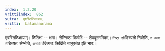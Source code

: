 ```yaml
---
index:  1.2.20
vrittiindex:  862
sutra:  मृषस्तितिक्षायाम्
vritti:  balamanorama 
---
```


मृषस्तितिक्षायाम्। तितिक्षा -- क्षमा। सेण्निष्ठा किन्नेति -- शेषपूरणमिदम्। `निष्ठा शी`ङित्यतो निष्ठेति, `न क्त्वा से`डित्यतः सेण्नेति, `असंयोगा`दित्यतः किदिति चानुवर्तत इति भावः। 

